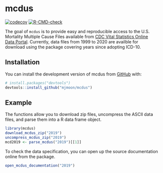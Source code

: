 
<!-- README.md is generated from README.Rmd. Please edit that file -->

# mcdus

<!-- badges: start -->

[![codecov](https://codecov.io/gh/mjmoon/mcdus/branch/master/graph/badge.svg?token=SAK9r1dBLH)](https://codecov.io/gh/mjmoon/mcdus)
[![R-CMD-check](https://github.com/mjmoon/mcdus/actions/workflows/R-CMD-check.yaml/badge.svg)](https://github.com/mjmoon/mcdus/actions/workflows/R-CMD-check.yaml)
<!-- badges: end -->

The goal of `mcdus` is to provide easy and reproducible access to the
U.S. Mortality Multiple Cause Files available from [CDC Vital Statistics
Online Data
Portal](https://www.cdc.gov/nchs/data_access/vitalstatsonline.htm#Mortality_Multiple).
Currently, data files from 1999 to 2020 are availble for download using
the package covering years since adopting ICD-10.

## Installation

You can install the development version of mcdus from
[GitHub](https://github.com/) with:

``` r
# install.packages("devtools")
devtools::install_github("mjmoon/mcdus")
```

## Example

The functions allow you to download zip files, uncompress the ASCII data
files, and parse them into a R data frame object.

``` r
library(mcdus)
download_mcdus_zip("2019")
uncompress_mcdus_zip("2019")
mcd2019 <- parse_mcdus("2019")[[1]]
```

To check the data specification, you can open up the source
documentation online from the package.

``` r
open_mcdus_documentation("2019")
```
